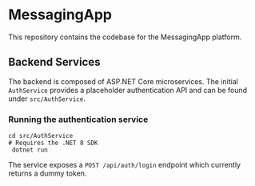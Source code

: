 # MessagingApp

This repository contains the codebase for the MessagingApp platform.

## Backend Services

The backend is composed of ASP.NET Core microservices. The initial `AuthService` provides a placeholder authentication API and can be found under `src/AuthService`.

### Running the authentication service

```
cd src/AuthService
# Requires the .NET 8 SDK
 dotnet run
```

The service exposes a `POST /api/auth/login` endpoint which currently returns a dummy token.
